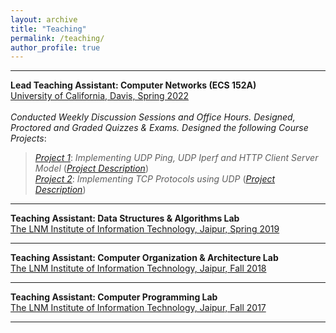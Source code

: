 ```yaml
---
layout: archive
title: "Teaching"
permalink: /teaching/
author_profile: true
---
```


<p></p>
<hr>
<p></p>

**Lead Teaching Assistant: Computer Networks (ECS 152A)**\
<ins>University of California, Davis, Spring 2022</ins>\
\
_Conducted Weekly Discussion Sessions and Office Hours. Designed, Proctored and Graded Quizzes & Exams. Designed the following Course Projects_:
   > [_Project 1_](https://github.com/Yash-Vekaria/HTTPClientServer): _Implementing UDP Ping, UDP Iperf and HTTP Client Server Model_ ([_Project Description_](https://docs.google.com/document/d/1P-p3-W50nj2-XBY3YjoPUNJxugvgHNPYlaPlfa375bk/edit?usp=sharing))\
   > [_Project 2_](https://github.com/Yash-Vekaria/TCPProtocol): _Implementing TCP Protocols using UDP_ ([_Project Description_](https://docs.google.com/document/d/1BoU-GWclEHxUR5ZATwnuPEGvhZM6geCMCPH9eVJvIxg/edit?usp=sharing))

<p></p>
<hr>
<p></p>

**Teaching Assistant: Data Structures & Algorithms Lab**\
<ins>The LNM Institute of Information Technology, Jaipur, Spring 2019</ins>

<p></p>
<hr>
<p></p>

**Teaching Assistant: Computer Organization & Architecture Lab**\
<ins>The LNM Institute of Information Technology, Jaipur, Fall 2018</ins>

<p></p>
<hr>
<p></p>

**Teaching Assistant: Computer Programming Lab**\
<ins>The LNM Institute of Information Technology, Jaipur, Fall 2017</ins>

<p></p>
<hr>
<p></p>


<!-- {% include base_path %}

{% for post in site.teaching reversed %}
  {% include archive-single.html %}
{% endfor %} -->
